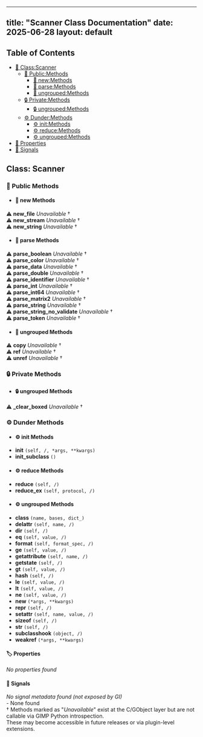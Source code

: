 <!-- Formatted by A³BS formatter.py -->
<!-- Generated by A³BS document.py -->
---
title: "Scanner Class Documentation"
date: 2025-06-28
layout: default
---

## Table of Contents
- [🔧 Class:Scanner](#class-scanner)
  - [ 🔹 Public:Methods](#public-methods)
    - [ 🔹 new:Methods](#new-methods)
    - [ 🔹 parse:Methods](#parse-methods)
    - [ 🔹 ungrouped:Methods](#ungrouped-methods)
  - [ 🔒 Private:Methods](#private-methods)
    - [ 🔒 ungrouped:Methods](#ungrouped-methods)
  - [ ⚙ Dunder:Methods](#dunder-methods)
    - [ ⚙ init:Methods](#init-methods)
    - [ ⚙ reduce:Methods](#reduce-methods)
    - [ ⚙ ungrouped:Methods](#ungrouped-methods)
- [🔧 Properties](#properties-)
- [🔧 Signals](#signals-)
## Class: Scanner
### 🔹 Public Methods
<a name="public-methods"></a>
- #### 🔹 new Methods
<a name="new-methods"></a>
⚠️ **new_file** _Unavailable_ †<br>
⚠️ **new_stream** _Unavailable_ †<br>
⚠️ **new_string** _Unavailable_ †<br>
- #### 🔹 parse Methods
<a name="parse-methods"></a>
⚠️ **parse_boolean** _Unavailable_ †<br>
⚠️ **parse_color** _Unavailable_ †<br>
⚠️ **parse_data** _Unavailable_ †<br>
⚠️ **parse_double** _Unavailable_ †<br>
⚠️ **parse_identifier** _Unavailable_ †<br>
⚠️ **parse_int** _Unavailable_ †<br>
⚠️ **parse_int64** _Unavailable_ †<br>
⚠️ **parse_matrix2** _Unavailable_ †<br>
⚠️ **parse_string** _Unavailable_ †<br>
⚠️ **parse_string_no_validate** _Unavailable_ †<br>
⚠️ **parse_token** _Unavailable_ †<br>
- #### 🔹 ungrouped Methods
<a name="ungrouped-methods"></a>
⚠️ **copy** _Unavailable_ †<br>
⚠️ **ref** _Unavailable_ †<br>
⚠️ **unref** _Unavailable_ †<br>
### 🔒 Private Methods
<a name="private-methods"></a>
- #### 🔒 ungrouped Methods
<a name="ungrouped-methods"></a>
⚠️ **_clear_boxed** _Unavailable_ †<br>
### ⚙ Dunder Methods
<a name="dunder-methods"></a>
- #### ⚙ init Methods
<a name="init-methods"></a>
  - **__init__** `(self, /, *args, **kwargs)`<br>
  - **__init_subclass__** `()`<br>
- #### ⚙ reduce Methods
<a name="reduce-methods"></a>
  - **__reduce__** `(self, /)`<br>
  - **__reduce_ex__** `(self, protocol, /)`<br>
- #### ⚙ ungrouped Methods
<a name="ungrouped-methods"></a>
  - **__class__** `(name, bases, dict_)`<br>
  - **__delattr__** `(self, name, /)`<br>
  - **__dir__** `(self, /)`<br>
  - **__eq__** `(self, value, /)`<br>
  - **__format__** `(self, format_spec, /)`<br>
  - **__ge__** `(self, value, /)`<br>
  - **__getattribute__** `(self, name, /)`<br>
  - **__getstate__** `(self, /)`<br>
  - **__gt__** `(self, value, /)`<br>
  - **__hash__** `(self, /)`<br>
  - **__le__** `(self, value, /)`<br>
  - **__lt__** `(self, value, /)`<br>
  - **__ne__** `(self, value, /)`<br>
  - **__new__** `(*args, **kwargs)`<br>
  - **__repr__** `(self, /)`<br>
  - **__setattr__** `(self, name, value, /)`<br>
  - **__sizeof__** `(self, /)`<br>
  - **__str__** `(self, /)`<br>
  - **__subclasshook__** `(object, /)`<br>
  - **__weakref__** `(*args, **kwargs)`<br>
#### 🏷️ Properties
<a name="properties-"></a>
_No properties found_
<br>
#### 📣 Signals
<a name="signals-"></a>
_No signal metadata found (not exposed by GI)_
<br>- None found
<br>† Methods marked as "_Unavailable_" exist at the C/GObject layer but are not callable via GIMP Python introspection.  
These may become accessible in future releases or via plugin-level extensions.
